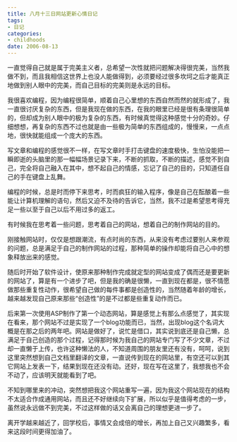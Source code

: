 ```yaml
---
title: 八月十三日网站更新心情日记
tags:
- 日记
categories:
- childhoods
date: 2006-08-13
---
```


一直觉得自己就是属于完美主义者，总希望一次性就把问题解决得很完美，当然我做不到，而且我相信这世界上也没人能做得到，必须要经过很多坎坷之后才能真正地做到别人眼中的完美，而自己目标的完美则是永远的目标。

我很喜欢编程，因为编程很简单，顺着自己心里想的东西自然而然的就形成了，我一直很讨厌复杂的东西，但是我现在做的东西，在我的眼里已经是很有条理很简单的，但却成为别人眼中的极为复杂的东西，有时候真觉得这种感觉十分的奇妙。仔细想想，再复杂的东西不过也就是由一些极为简单的东西组成的，慢慢来，一点点地，很快就能组成一个庞大的东西。

写文章和编程的感觉很不一样，在写文章时手打击键盘的速度极快，生怕没能把一瞬即逝的头脑里的那一幅幅场景记录下来，不断的抓取，不断的描述，感觉不到自己，完全将自己融入在其中，想不起自己的情感，忘记了自己的目的，只知道任自己的手在键盘上乱舞。

编程的时候，总是时而停下来思考，时而疯狂的输入程序，像是自己在酝酿着一些能让计算机理解的语句，然后又迫不及待的告诉它，当然，我不过是希望思考得充足一些以至于自己以后不用过多的返工。

有时候我在思考着一些问题，思考着自己的网站，想着自己的制作网站的目的。

刚接触网站时，仅仅是想跟潮流，有点时尚的东西，从来没有考虑过要别人来参观的问题，总是满足于自己的制作网站的过程，那种简单的操作却能将自己心中的想象释放出来的感觉。

随后时开始了软件设计，使原来那种制作完成就定型的网站变成了偶而还是要更新的网站了，算是有一个进步了吧，但是我的确是很懒，一直到现在都是，很不情愿做那些重复性动作，很希望自己做的每件事都是创造性的，当然随着年龄的增长，越来越发现自己原来那些“创造性”的是不过都是些重复动作而已。

后来第一次使用ASP制作了第一个动态网站，算是感觉上有那么点感觉了，其实现在看来，那个网站不过是实现了一个blog功能而已，当然，出现blog这个名词大概是在那之后的两年吧。网站是做好了，说忙是借口，其实说到底还是自己懒，总满足于自己创造的那个过程，记得那时候为我自己的网站专门写了不少文章，不过却一直懒于上传，也许这种懒法的人，不知道周围的朋友里还有没有，呵呵，说到这里突然想到自己文档里翻译的文章，一直说传到现在的网站里，有空还可以到其它网站上发表一下，结果到现在还没有动。还好，现在写在这里了，我想我也不会不动了，应该明天就能看到了吧。

不知到哪里来的冲动，突然想把我这个网站重写一遍，因为我这个网站现在的结构不太适合作成通用网站，而且还不好继续向下扩展，所以似乎是值得考虑的一步，虽然说永远做不到完美，不过这样做的话又会离自己的理想更进一步了。

离开学越来越近了，回学校后，事情又会成倍的增长，再加上自己又兴趣繁多，看来这段时间更得加油了。
